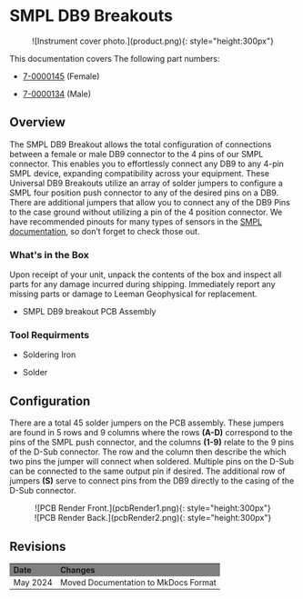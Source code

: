 # SMPL DB9 Breakouts
<center>
![Instrument cover photo.](product.png){: style="height:300px"}
</center>

This documentation covers The following part numbers:  

* <a href="https://leemangeophysical.com/product/universal-db9-breakout-female/" target="_blank" rel="noopener noreferrer">7-0000145</a> (Female)

* <a href="https://leemangeophysical.com/product/universal-db9-breakout-male/" target="_blank" rel="noopener noreferrer">7-0000134</a> (Male)

## Overview
The SMPL DB9 Breakout allows the total configuration of connections between a
female or male DB9 connector to the 4 pins of our SMPL connector. This enables
you to effortlessly connect any DB9 to any 4-pin SMPL device, expanding
compatibility across your equipment. These Universal DB9 Breakouts utilize an
array of solder jumpers to configure a SMPL four position push connector to any
of the desired pins on a DB9. There are additional jumpers that allow you to
connect any of the DB9 Pins to the case ground without utilizing a pin of the 4
position connector. We have recommended pinouts for many types of sensors in the
[SMPL documentation](../smpl_standard.md), so don’t forget to check those out.

### What's in the Box
Upon receipt of your unit, unpack the contents of the box and inspect all parts
for any damage incurred during shipping. Immediately report any missing parts or
damage to Leeman Geophysical for replacement.  

* SMPL DB9 breakout PCB Assembly

### Tool Requirments
* Soldering Iron  

* Solder  

## Configuration 
There are a total 45 solder jumpers on the PCB assembly. These jumpers are found
in 5 rows and 9 columns where the rows **(A-D)** correspond to the pins of the
SMPL push connector, and the columns **(1-9)** relate to the 9 pins of the D-Sub
connector. The row and the column then describe the which two pins the jumper
will connect when soldered. Multiple pins on the D-Sub can be connected to the
same output pin if desired. The additional row of jumpers **(S)** serve to
connect pins from the DB9 directly to the casing of the D-Sub connector.

<center>
![PCB Render Front.](pcbRender1.png){: style="height:300px"}
</center>

<center>
![PCB Render Back.](pcbRender2.png){: style="height:300px"}
</center>

## Revisions
<table>
  <tr bgcolor="gray">
    <td><b>Date</b></td>
    <td><b>Changes</b></td>
  </tr>

  <tr>
    <td>May 2024</td>
    <td>Moved Documentation to MkDocs Format</td>
  </tr>
</table>